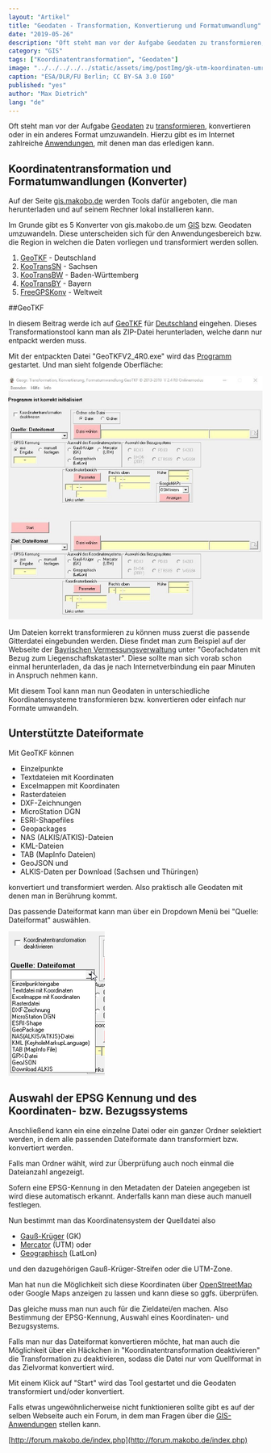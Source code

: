 ```yaml
---
layout: "Artikel"
title: "Geodaten - Transformation, Konvertierung und Formatumwandlung"
date: "2019-05-26"
description: "Oft steht man vor der Aufgabe Geodaten zu transformieren, konvertieren oder in ein anderes Format umzuwandeln. Hierzu gibt es im Internet zahlreiche Anwendungen, mit denen man das erledigen kann."
category: "GIS"
tags: ["Koordinatentransformation", "Geodaten"]
image: "../../../../../static/assets/img/postImg/gk-utm-koordinaten-umrechnen.jpg"
caption: "ESA/DLR/FU Berlin; CC BY-SA 3.0 IGO"
published: "yes"
author: "Max Dietrich"
lang: "de"
---
```


Oft steht man vor der Aufgabe [Geodaten](/gis/was-sind-geodaten "Was sind Geodaten?") zu [transformieren](/gis/utm-transformationstool/ "UTM Koordinaten transformieren"), konvertieren oder in ein anderes Format umzuwandeln. Hierzu gibt es im Internet zahlreiche [Anwendungen](/gis/welche-gis-anwendungen-gibt-es/ "GIS Anwendungen"), mit denen man das erledigen kann.

## Koordinatentransformation und Formatumwandlungen (Konverter)

Auf der Seite [gis.makobo.de](http://gis.makobo.de/) werden Tools dafür angeboten, die man herunterladen und auf seinem Rechner lokal installieren kann.

Im Grunde gibt es 5 Konverter von gis.makobo.de um [GIS](/gis/was-ist-gis "Was ist GIS?") bzw. Geodaten umzuwandeln. Diese unterscheiden sich für den Anwendungesbereich bzw. die Region in welchen die Daten vorliegen und transformiert werden sollen.

1.  [GeoTKF](http://gis.makobo.de/geotkf/) - Deutschland
2.  [KooTransSN](http://gis.makobo.de/kootranssn/) - Sachsen
3.  [KooTransBW](http://gis.makobo.de/kootransbw/) - Baden-Württemberg
4.  [KooTransBY](/geodaten-transformation-konvertierung-und-formatumwandlung) - Bayern
5.  [FreeGPSKonv](http://gis.makobo.de/freegpskonv/) - Weltweit

##GeoTKF

In diesem Beitrag werde ich auf [GeoTKF](http://gis.makobo.de/geotkf/) für [Deutschland](/gis/geodaten-deutschland-download/ "Geodaten Deutschland") eingehen. Dieses Transformationstool kann man als ZIP-Datei herunterladen, welche dann nur entpackt werden muss.

Mit der entpackten Datei "GeoTKFV2_4R0.exe" wird das [Programm](/gis/gis-software-optionen/ "GIS-Programme") gestartet. Und man sieht folgende Oberfläche:

![GeoTKF](./Geographische-Transformation-Konvertierung-Formatumwandlung-GeoTKF.jpg "GeoTKF")

Um Dateien korrekt transformieren zu können muss zuerst die passende Gitterdatei eingebunden werden. Diese findet man zum Beispiel auf der Webseite der [Bayrischen Vermessungsverwaltung](https://www.ldbv.bayern.de/vermessung/utm_umstellung/trans_geofach.html) unter "Geofachdaten mit Bezug zum Liegenschaftskataster". Diese sollte man sich vorab schon einmal herunterladen, da das je nach Internetverbindung ein paar Minuten in Anspruch nehmen kann.

Mit diesem Tool kann man nun Geodaten in unterschiedliche Koordinatensysteme transformieren bzw. konvertieren oder einfach nur Formate umwandeln.

## Unterstützte Dateiformate

Mit GeoTKF können

*   Einzelpunkte
*   Textdateien mit Koordinaten
*   Excelmappen mit Koordinaten
*   Rasterdateien
*   DXF-Zeichnungen
*   MicroStation DGN
*   ESRI-Shapefiles
*   Geopackages
*   NAS (ALKIS/ATKIS)-Dateien
*   KML-Dateien
*   TAB (MapInfo Dateien)
*   GeoJSON und
*   ALKIS-Daten per Download (Sachsen und Thüringen)

konvertiert und transformiert werden. Also praktisch alle Geodaten mit denen man in Berührung kommt.

Das passende Dateiformat kann man über ein Dropdown Menü bei "Quelle: Dateiformat" auswählen.

![Unterstütze Dateiformate](./GeoTKF-Formate.png "Unterstütze Dateiformate")

## Auswahl der EPSG Kennung und des Koordinaten- bzw. Bezugssystems

Anschließend kann ein eine einzelne Datei oder ein ganzer Ordner selektiert werden, in dem alle passenden Dateiformate dann transformiert bzw. konvertiert werden.

Falls man Ordner wählt, wird zur Überprüfung auch noch einmal die Dateianzahl angezeigt.

Sofern eine EPSG-Kennung in den Metadaten der Dateien angegeben ist wird diese automatisch erkannt. Anderfalls kann man diese auch manuell festlegen.

Nun bestimmt man das Koordinatensystem der Quelldatei also

*   [Gauß-Krüger](https://de.wikipedia.org/wiki/Gau%C3%9F-Kr%C3%BCger-Koordinatensystem) (GK)
*   [Mercator](https://de.wikipedia.org/wiki/UTM-Koordinatensystem) (UTM) oder
*   [Geographisch](https://de.wikipedia.org/wiki/Geographische_Koordinaten) (LatLon)

und den dazugehörigen Gauß-Krüger-Streifen oder die UTM-Zone.

Man hat nun die Möglichkeit sich diese Koordinaten über [OpenStreetMap](/gis/openstreetmap-daten-downloaden) oder Google Maps anzeigen zu lassen und kann diese so ggfs. überprüfen.

Das gleiche muss man nun auch für die Zieldatei/en machen. Also Bestimmung der EPSG-Kennung, Auswahl eines Koordinaten- und Bezugsystems.

Falls man nur das Dateiformat konvertieren möchte, hat man auch die Möglichkeit über ein Häckchen in "Koordinatentransformation deaktivieren" die Transformation zu deaktivieren, sodass die Datei nur vom Quellformat in das Zielvormat konvertiert wird.

Mit einem Klick auf "Start" wird das Tool gestartet und die Geodaten transformiert und/oder konvertiert.

Falls etwas ungewöhnlicherweise nicht funktionieren sollte gibt es auf der selben Webseite auch ein Forum, in dem man Fragen über die [GIS-Anwendungen](/gis/open-source-gis-anwendungen/ "Open-Source GIS-Anwendungen") stellen kann.

[http://forum.makobo.de/index.php](http://forum.makobo.de/index.php)